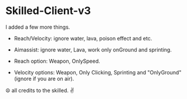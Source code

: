 # Skilled-Client-v3
I added a few more things.

- Reach/Velocity: ignore water, lava, poison effect and etc.

- Aimassist: ignore water, Lava, work only onGround and sprinting.

- Reach option: Weapon, OnlySpeed.

- Velocity options: Weapon, Only Clicking, Sprinting and "OnlyGround" (ignore if you are on air).




☮ all credits to the skilled. ✌
